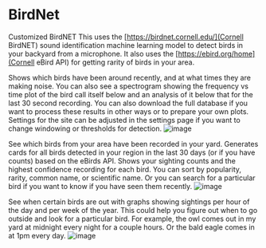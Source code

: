 # BirdNet
Customized BirdNET
This uses the [https://birdnet.cornell.edu/](Cornell BirdNET) sound identification machine learning model to detect birds in your backyard from a microphone. It also uses the [https://ebird.org/home](Cornell eBird API) for getting rarity of birds in your area.

Shows which birds have been around recently, and at what times they are making noise. You can also see a spectrogram showing the frequency vs time plot of the bird call itself below and an analysis of it below that for the last 30 second recording. You can also download the full database if you want to process these results in other ways or to prepare your own plots. Settings for the site can be adjusted in the settings page if you want to change windowing or thresholds for detection.
![image](https://github.com/user-attachments/assets/9ab66ede-2a09-4767-9f73-fd5e9a45d367)

See which birds from your area have been recorded in your yard. Generates cards for all birds detected in your region in the last 30 days (or if you have counts) based on the eBirds API. Shows your sighting counts and the highest confidence recording for each bird. You can sort by popularity, rarity, common name, or scientific name. Or you can search for a particular bird if you want to know if you have seen them recently.
![image](https://github.com/user-attachments/assets/4de880ce-9350-4d40-a48c-8262eaf4de47)

See when certain birds are out with graphs showing sightings per hour of the day and per week of the year. This could help you figure out when to go outside and look for a particular bird. For example, the owl comes out in my yard at midnight every night for a couple hours. Or the bald eagle comes in at 1pm every day.
![image](https://github.com/user-attachments/assets/2c197233-080c-41ad-96e8-ddb9cb266553)
